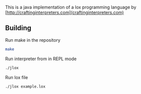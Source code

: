 This is a java implementation of a lox programming language by [http://craftinginterpreters.com](craftinginterpreters.com)

## Building
Run make in the repository
```bash
make
```
Run interpreter from in REPL mode
```bash
./jlox
```

Run lox file
```bash
./jlox example.lox
```
